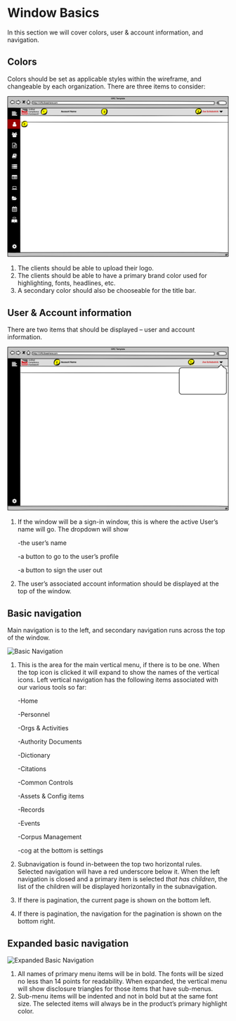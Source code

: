 # Window Basics

In this section we will cover colors, user & account information, and navigation.

## Colors

Colors should be set as applicable styles within the wireframe, and changeable by each organization. There are three items to consider:

![Window color basics](<../../.gitbook/assets/5 (1)>)

1. The clients should be able to upload their logo.
2. The clients should be able to have a primary brand color used for highlighting, fonts, headlines, etc.
3. A secondary color should also be chooseable for the title bar.

## User & Account information

There are two items that should be displayed – user and account information.

![User and Account information](../../.gitbook/assets/6)

1.  If the window will be a sign-in window, this is where the active User’s name will go. The dropdown will show

    \-the user’s name

    \-a button to go to the user’s profile

    \-a button to sign the user out
2. The user’s associated account information should be displayed at the top of the window.

## Basic navigation

Main navigation is to the left, and secondary navigation runs across the top of the window.

![Basic Navigation](https://www.complianceascode.net/wp-content/uploads/2021/11/Basic-Navigation.png)

1.  This is the area for the main vertical menu, if there is to be one. When the top icon is clicked it will expand to show the names of the vertical icons. Left vertical navigation has the following items associated with our various tools so far:

    \-Home

    \-Personnel

    \-Orgs & Activities

    \-Authority Documents

    \-Dictionary

    \-Citations

    \-Common Controls

    \-Assets & Config items

    \-Records

    \-Events

    \-Corpus Management

    \-cog at the bottom is settings
2. Subnavigation is found in-between the top two horizontal rules. Selected navigation will have a red underscore below it. When the left navigation is closed and a primary item is selected _that has children_, the list of the children will be displayed horizontally in the subnavigation.
3. If there is pagination, the current page is shown on the bottom left.
4. If there is pagination, the navigation for the pagination is shown on the bottom right.

## **Expanded basic navigation**

![Expanded Basic Navigation](https://www.complianceascode.net/wp-content/uploads/2021/11/Expanded-Basic-Navigation.png)

1. All names of primary menu items will be in bold. The fonts will be sized no less than 14 points for readability. When expanded, the vertical menu will show disclosure triangles for those items that have sub-menus.
2. Sub-menu items will be indented and not in bold but at the same font size. The selected items will always be in the product’s primary highlight color.
